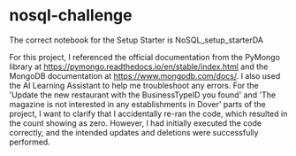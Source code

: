 # nosql-challenge

The correct notebook for the Setup Starter is NoSQL_setup_starterDA

For this project, I referenced the official documentation from the PyMongo library at https://pymongo.readthedocs.io/en/stable/index.html and the MongoDB documentation at https://www.mongodb.com/docs/. I also used the AI Learning Assistant to help me troubleshoot any errors. For the 'Update the new restaurant with the BusinessTypeID you found' and 'The magazine is not interested in any establishments in Dover' parts of the project, I want to clarify that I accidentally re-ran the code, which resulted in the count showing as zero. However, I had initially executed the code correctly, and the intended updates and deletions were successfully performed.


